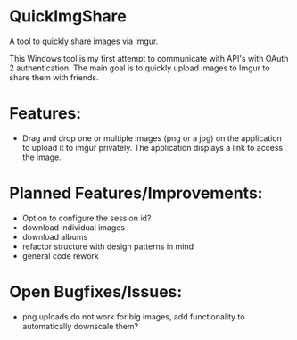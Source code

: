 # QuickImgShare
A tool to quickly share images via Imgur.

This Windows tool is my first attempt to communicate with API's with OAuth 2 authentication. The main goal is to quickly upload images to Imgur to share them with friends.

# Features:
* Drag and drop one or multiple images (png or a jpg) on the application to upload it to imgur privately. The application displays a link to access the image.

# Planned Features/Improvements:
* Option to configure the session id?
* download individual images
* download albums
* refactor structure with design patterns in mind
* general code rework

# Open Bugfixes/Issues:
* png uploads do not work for big images, add functionality to automatically downscale them?
